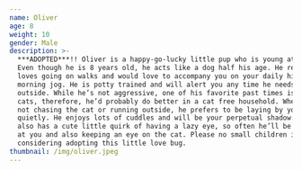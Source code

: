 ```yaml
---
name: Oliver
age: 8
weight: 10
gender: Male
description: >-
  ***ADOPTED***!! Oliver is a happy-go-lucky little pup who is young at heart.
  Even though he is 8 years old, he acts like a dog half his age. He really
  loves going on walks and would love to accompany you on your daily hike or
  morning jog. He is potty trained and will alert you any time he needs to go
  outside. While he’s not aggressive, one of his favorite past times is chasing
  cats, therefore, he’d probably do better in a cat free household. When he’s
  not chasing the cat or running outside, he prefers to be laying by your side
  quietly. He enjoys lots of cuddles and will be your perpetual shadow. Oliver
  also has a cute little quirk of having a lazy eye, so often he’ll be looking
  at you and also keeping an eye on the cat. Please no small children if
  considering adopting this little love bug.
thumbnail: /img/oliver.jpeg
---
```


